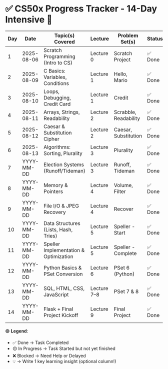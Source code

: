 # ✅ CS50x Progress Tracker - 14-Day Intensive 🧠

| Day | Date       | Topic(s) Covered                          | Lecture | Problem Set(s)        | Status   | GitHub Push | Notes |
|-----|------------|-------------------------------------------|---------|-----------------------|----------|-------------|-------|
| 1   | 2025-08-06 | Scratch Programming (Intro to CS)         | Lecture 0 | Scratch Project        | ✅ Done   | ✅           | 💡    |
| 2   | 2025-08-09 | C Basics: Variables, Conditions           | Lecture 1 | Hello, Mario           | ✅ Done   | ✅           | 💡    |
| 3   | 2025-08-10 | Loops, Debugging, Credit Card             | Lecture 1 | Credit                 | ✅ Done   | ✅           | 💡    |
| 4   | 2025-08-11 | Arrays, Strings, Readability              | Lecture 2 | Scrabble, Readability  | ✅ Done   | ✅           | 💡    |
| 5   | 2025-08-12 | Caesar & Substitution Cipher              | Lecture 2 | Caesar, Substitution   | ✅ Done   | ✅           | 💡    |
| 6   | 2025-08-13 | Algorithms: Sorting, Plurality            | Lecture 3 | Plurality              | ✅ Done   | ✅           | 💡    |
| 7   | YYYY-MM-DD | Election Systems (Runoff/Tideman)         | Lecture 3 | Runoff, Tideman        | ✅ Done   | ✅           | 💡    |
| 8   | YYYY-MM-DD | Memory & Pointers                         | Lecture 4 | Volume, Filter         | ✅ Done   | ✅           | 💡    |
| 9   | YYYY-MM-DD | File I/O & JPEG Recovery                  | Lecture 4 | Recover                | ✅ Done   | ✅           | 💡    |
| 10  | YYYY-MM-DD | Data Structures (Lists, Hash, Tries)      | Lecture 5 | Speller - Start        | ✅ Done   | ✅           | 💡    |
| 11  | YYYY-MM-DD | Speller Implementation & Optimization     | Lecture 5 | Speller - Complete     | ✅ Done   | ✅           | 💡    |
| 12  | YYYY-MM-DD | Python Basics & PSet Conversion           | Lecture 6 | PSet 6 (Python)        | ✅ Done   | ✅           | 💡    |
| 13  | YYYY-MM-DD | SQL, HTML, CSS, JavaScript                | Lecture 7–8| PSet 7 & 8            | ✅ Done   | ✅           | 💡    |
| 14  | YYYY-MM-DD | Flask + Final Project Kickoff             | Lecture 9 | Final Project          | ✅ Done   | ✅           | 💡    |

🟢 **Legend**:
- ✅ Done → Task Completed
- 🟡 In Progress → Task Started but not yet finished
- ❌ Blocked → Need Help or Delayed
- 💡 → Write 1 key learning insight (optional column!)
